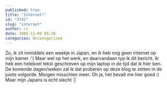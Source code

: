 ```yaml
---
published: true
title: "Internet!"
id: "3741"
slug: "internet"
author: rv
date: 2005-11-09 05:38
categories: Uncategorized
---
```

Zo, ik zit inmiddels een weekje in Japan, en ik heb nog geen internet op mijn kamer :'( Maar wel op het werk, en daarvandaan typ ik dit bericht. Ik heb een heleboel tekst geschreven op mijn laptop in de tijd dat ik hier ben. De komende dagen/weken zal ik dat proberen op deze blog te zetten in de juiste volgorde. Morgen misschien meer. Oh ja, het bevalt me hier goed :) Maar mijn Japans is echt slecht :|
